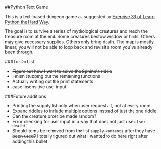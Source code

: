 ##Python Text Game

This is a text-based dungeon game as suggested by [Exercise 36 of Learn Python the Hard Way](http://learnpythonthehardway.org/book/ex36.html).

The goal is to survive a series of mythological creatures and reach the treasure room at the end. Some creatures bestow wisdow or hints. Others may give necessary supplies. Others only bring death. The map is mostly linear, you will not be able to loop back and revisit a room you've already been through.

###To-Do List

- <s>Figure out how I want to solve the Sphinx's riddle</s>
- Finish stubbing out the remaining functions
- Actually writing out the print statements
- case insensitive user input

###Future additions
- Printing the supply list only when user requests it, not at every room
- Expand riddles to include multiple options instead of just the one riddle
- Can the creature order be made random?
- Error checking for user input in a way that does not just use `else: death()`
- <s>Should items be removed from the list `supply_contents` after they have been used?</s> I totally figured out what I wanted to do here right after adding this bullet
